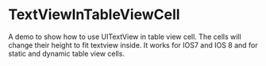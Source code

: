 # TextViewInTableViewCell
A demo to show how to use UITextView in table view cell. The cells will change their height to fit textview inside. It works for IOS7 and IOS 8 and for static and dynamic table view cells. 
